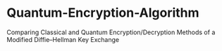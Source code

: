 # Quantum-Encryption-Algorithm
Comparing Classical and Quantum Encryption/Decryption Methods of a Modified Diffie–Hellman Key Exchange
